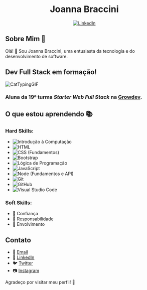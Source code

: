 <h1 align="center">Joanna Braccini</h1>

<p align="center">
  <a href="https://www.linkedin.com/in/joannabraccini/">
    <img src="https://img.shields.io/badge/LinkedIn-Connect-blue?style=flat-square&logo=linkedin&labelColor=blue" alt="LinkedIn">
  </a>
</p>

## Sobre Mim 🚀

Olá! 👋 Sou Joanna Braccini, uma entusiasta da tecnologia e do desenvolvimento de software.

## Dev Full Stack em formação!
![CatTypingGIF](https://github.com/JoannaBraccini/JoannaBraccini/assets/47434139/a715392d-3566-48f5-a20b-3bb800951d50)
### Aluna da 19ª turma <em>Starter Web Full Stack</em> na [Growdev](https://www.growdev.com.br/).

## O que estou aprendendo 📚

### Hard Skills:
- ![Introdução à Computação](https://img.shields.io/badge/Introdução_à_Computação-%234164F3?style=flat-square&logoColor=white&labelColor=234164F3)
- ![HTML](https://img.shields.io/badge/HTML-%23E44D26?style=flat-square&logo=html5&logoColor=white&labelColor=E44D26)
- ![CSS (Fundamentos)](https://img.shields.io/badge/CSS_%28Fundamentos%29-%231572B6?style=flat-square&logo=css3&logoColor=white&labelColor=1572B6)
- ![Bootstrap](https://img.shields.io/badge/Bootstrap-%23563D7C?style=flat-square&logo=bootstrap&logoColor=white&labelColor=563D7C)
- ![Lógica de Programação](https://img.shields.io/badge/Lógica_de_Programação-%2314354C?style=flat-square&labelColor=14354C)
- ![JavaScript](https://img.shields.io/badge/JavaScript-%23F7DF1E?style=flat-square&logo=javascript&logoColor=black&labelColor=F7DF1E)
- ![Node (Fundamentos e API)](https://img.shields.io/badge/Node_%28Fundamentos_e_API%29-%23339933?style=flat-square&logo=node.js&logoColor=white&labelColor=339933)
- ![Git](https://img.shields.io/badge/Git-%23F05032?style=flat-square&logo=git&logoColor=white&labelColor=F05032)
- ![GitHub](https://img.shields.io/badge/GitHub-%23181717?style=flat-square&logo=github&logoColor=white&labelColor=181717)
- ![Visual Studio Code](https://img.shields.io/badge/Visual_Studio_Code-%23007ACC?style=flat-square&logo=visual-studio-code&logoColor=white&labelColor=007ACC)


### Soft Skills:
- 💪 Confiança
- 🤲 Responsabilidade
- 🤝 Envolvimento

## Contato

- 📧 [Email](mailto:joannabraccini@gmail.com)
- 💼 [LinkedIn](https://www.linkedin.com/in/joannabraccini/)
- 🐦 [Twitter](https://twitter.com/BracciniJoanna)
- 📷 [Instagram](https://www.instagram.com/JoannaBraccini)

Agradeço por visitar meu perfil! 🚀

